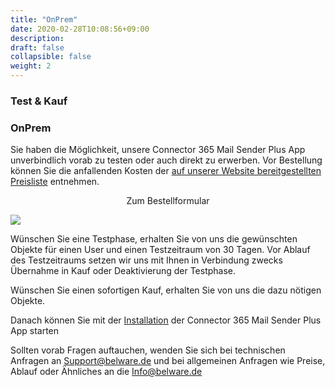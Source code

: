 ```yaml
---
title: "OnPrem"
date: 2020-02-28T10:08:56+09:00
description: 
draft: false
collapsible: false
weight: 2
---
```

### Test & Kauf

### OnPrem
Sie haben die Möglichkeit, unsere Connector 365 Mail Sender Plus App unverbindlich vorab zu testen oder auch direkt zu erwerben. Vor Bestellung können Sie die anfallenden Kosten der [auf unserer Website bereitgestellten Preisliste](https://www.belware.de/preise) entnehmen.

<p style="text-align: center;">
Zum Bestellformular
</p>

[<img src="/images/apps/Forms_plus.png">](https://forms.office.com/Pages/ResponsePage.aspx?id=wbg8p1B5wk60E37fEWJ6gK10RbLPyuxOs2bKXXZxm8JUM0tNOEJVMlIxUkpOQzJTN0owME5OV0wwNy4u)

Wünschen Sie eine Testphase, erhalten Sie von uns die gewünschten Objekte für einen User und einen Testzeitraum von 30 Tagen. Vor Ablauf des Testzeitraums setzen wir uns mit Ihnen in Verbindung zwecks Übernahme in Kauf oder Deaktivierung der Testphase.

Wünschen Sie einen sofortigen Kauf, erhalten Sie von uns die dazu nötigen Objekte.

Danach können Sie mit der [Installation](/de-de/apps/mail-sender-plus/first-steps/installation/) der Connector 365 Mail Sender Plus App starten

Sollten vorab Fragen auftauchen, wenden Sie sich bei technischen Anfragen an Support@belware.de und bei allgemeinen Anfragen wie Preise, Ablauf oder Ähnliches an die Info@belware.de